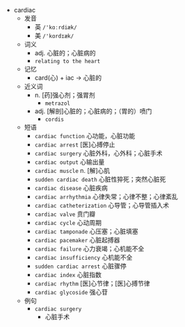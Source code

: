 - cardiac
  - 发音
    - 英 `/'kɑːrdiæk/`
    - 美 `/'kɑrdɪæk/`
  - 词义
    - adj. 心脏的；心脏病的
    - `relating to the heart`
  - 记忆
    - card(心) + iac → 心脏的
  - 近义词
    - n. [药]强心剂；强胃剂
      - `metrazol`
    - adj. [解剖]心脏的；心脏病的；（胃的）喷门
      - `cordis`
  - 短语
    - `cardiac function` 心功能，心脏功能 
    - `cardiac arrest` [医]心搏停止 
    - `cardiac surgery` 心脏外科，心外科；心脏手术 
    - `cardiac output` 心输出量 
    - `cardiac muscle` n. [解]心肌 
    - `sudden cardiac death` 心脏性猝死；突然心脏死 
    - `cardiac disease` 心脏疾病 
    - `cardiac arrhythmia` 心律失常；心律不整；心律紊乱 
    - `cardiac catheterization` 心导管；心导管插入术 
    - `cardiac valve` 贲门瓣 
    - `cardiac cycle` 心动周期 
    - `cardiac tamponade` 心压塞；心脏填塞 
    - `cardiac pacemaker` 心脏起搏器 
    - `cardiac failure` 心力衰竭；心机能不全 
    - `cardiac insufficiency` 心机能不全 
    - `sudden cardiac arrest` 心脏骤停 
    - `cardiac index` 心脏指数 
    - `cardiac rhythm` [医]心节律；[医]心搏节律 
    - `cardiac glycoside` 强心苷 
  - 例句
    - `cardiac surgery`
      - 心脏手术

